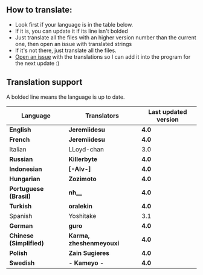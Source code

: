 ## How to translate:
* Look first if your language is in the table below.
* If it is, you can update it if its line isn't bolded
* Just translate all the files with an higher version number than the current one, then open an issue with translated strings
* If it's not there, just translate all the files. 
* [Open an issue](https://github.com/Jeremiidesu/osu-rank/issues) with the translations so I can add it into the program for the next update :)

## Translation support
A bolded line means the language is up to date.

| Language             | Translators           | Last updated version |
|----------------------|-----------------------|----------------------|
| **English**          | **Jeremiidesu**       | **4.0**              |
| **French**           | **Jeremiidesu**       | **4.0**              |
| Italian              | LLoyd-chan            | 3.0                  |
| **Russian**          | **Killerbyte**        | **4.0**              |
| **Indonesian**          | **[-Alv-]**        | **4.0**              |
| **Hungarian**        | **Zozimoto**          | **4.0**              |
| **Portuguese (Brasil)**  | **nh__**          | **4.0**              |
| **Turkish**          | **oralekin**          | **4.0**              |
| Spanish              | Yoshitake             | 3.1                  |
| **German**               | **guro**          | **4.0**              |
| **Chinese (Simplified)** | **Karma, zheshenmeyouxi** | **4.0**      |
| **Polish**           | **Zain Sugieres**     | **4.0**              |
| **Swedish**          | **- Kameyo -**        | **4.0**              |
